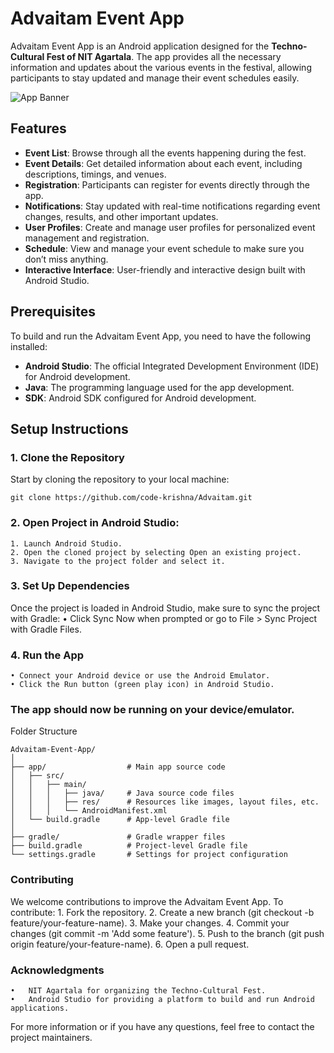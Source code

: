 # Advaitam Event App

Advaitam Event App is an Android application designed for the **Techno-Cultural Fest of NIT Agartala**. The app provides all the necessary information and updates about the various events in the festival, allowing participants to stay updated and manage their event schedules easily.

![App Banner](app/src/main/res/drawable/app_logo.jpg)

## Features

- **Event List**: Browse through all the events happening during the fest.
- **Event Details**: Get detailed information about each event, including descriptions, timings, and venues.
- **Registration**: Participants can register for events directly through the app.
- **Notifications**: Stay updated with real-time notifications regarding event changes, results, and other important updates.
- **User Profiles**: Create and manage user profiles for personalized event management and registration.
- **Schedule**: View and manage your event schedule to make sure you don’t miss anything.
- **Interactive Interface**: User-friendly and interactive design built with Android Studio.

## Prerequisites

To build and run the Advaitam Event App, you need to have the following installed:

- **Android Studio**: The official Integrated Development Environment (IDE) for Android development.
- **Java**: The programming language used for the app development.
- **SDK**: Android SDK configured for Android development.

## Setup Instructions

### 1. Clone the Repository

Start by cloning the repository to your local machine:

```
git clone https://github.com/code-krishna/Advaitam.git
```
### 2. Open Project in Android Studio:
	1. Launch Android Studio.
	2. Open the cloned project by selecting Open an existing project.
	3. Navigate to the project folder and select it.

### 3. Set Up Dependencies

Once the project is loaded in Android Studio, make sure to sync the project with Gradle:
	• Click Sync Now when prompted or go to File > Sync Project with Gradle Files.

### 4. Run the App
	• Connect your Android device or use the Android Emulator.
	• Click the Run button (green play icon) in Android Studio.

### The app should now be running on your device/emulator.

Folder Structure
```
Advaitam-Event-App/
│
├── app/                  # Main app source code
│   ├── src/
│   │   ├── main/
│   │   │   ├── java/     # Java source code files
│   │   │   ├── res/      # Resources like images, layout files, etc.
│   │   │   └── AndroidManifest.xml
│   └── build.gradle      # App-level Gradle file
│
├── gradle/               # Gradle wrapper files
├── build.gradle          # Project-level Gradle file
└── settings.gradle       # Settings for project configuration
```
### Contributing

We welcome contributions to improve the Advaitam Event App. To contribute:
	1. Fork the repository.
	2. Create a new branch (git checkout -b feature/your-feature-name).
	3. Make your changes.
	4. Commit your changes (git commit -m 'Add some feature').
	5. Push to the branch (git push origin feature/your-feature-name).
	6. Open a pull request. 

### Acknowledgments
	•	NIT Agartala for organizing the Techno-Cultural Fest.
	•	Android Studio for providing a platform to build and run Android applications.

For more information or if you have any questions, feel free to contact the project maintainers.
